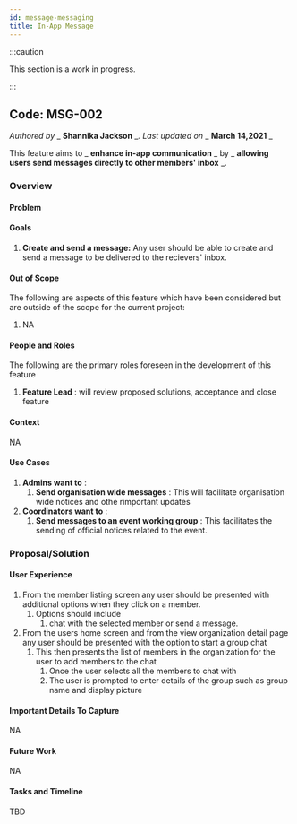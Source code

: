 ```yaml
---
id: message-messaging
title: In-App Message
---
```


:::caution

This section is a work in progress.

:::

## Code: MSG-002
_Authored by_ _ **Shannika Jackson** __. Last updated on_ _ **March 14,2021** _

This feature aims to _ **enhance in-app communication** _ by _ **allowing users send messages directly to other members' inbox** _.

### Overview

#### Problem

#### Goals

1. **Create and send a message:** Any user should be able to create and send a message to be delivered to the recievers' inbox.

#### Out of Scope

The following are aspects of this feature which have been considered but are outside of the scope for the current project:

1. NA

#### People and Roles

The following are the primary roles foreseen in the development of this feature

1. **Feature Lead** : will review proposed solutions, acceptance and close feature

#### Context

NA

#### Use Cases

1. **Admins want to** :
    1. **Send organisation wide messages** : This will facilitate organisation wide notices and othe rimportant updates
2. **Coordinators want to** :
    1. **Send messages to an event working group** : This facilitates the sending of official notices related to the event.

### Proposal/Solution

#### User Experience

1. From the member listing screen any user should be presented with additional options when they click on a member. 
    1. Options should include 
       1. chat with the selected member or send a message.
2. From the users home screen and from the view organization detail page any user should be presented with the option to start a group chat
    1. This then presents the list of members in the organization for the user to add members to the chat
        1. Once the user selects all the members to chat with 
        2. The user is prompted to enter details of the group such as group name and display picture
   
#### Important Details To Capture

NA

#### Future Work
NA


#### Tasks and Timeline

TBD